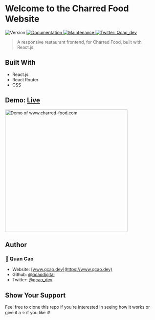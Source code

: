 <h1>
    <span>Welcome to the Charred Food Website</span>
</h1>
<p>
  <img alt="Version" src="https://img.shields.io/badge/version-1.0.0-blue.svg?cacheSeconds=2592000" />
  <a href="https://github.com/qcaodigital/charred-food#readme" target="_blank">
    <img alt="Documentation" src="https://img.shields.io/badge/documentation-Yes-brightgreen.svg" />
  </a>
  <a href="https://github.com/qcaodigital/charred-food/graphs/commit-activity" target="_blank">
    <img alt="Maintenance" src="https://img.shields.io/badge/Maintained%3F-No-green.svg" />
  </a>
  <a href="https://twitter.com/qcao_dev" target="_blank">
    <img alt="Twitter: Qcao_dev" src="https://img.shields.io/twitter/follow/qcao_dev.svg?style=social" />
  </a>
</p>

> A responsive restaurant frontend, for Charred Food, built with React.js.

## Built With

-   React.js
-   React Router
-   CSS

## Demo: [Live](http://www.charred-food.com)

<img alt="Demo of www.charred-food.com" align='center' width='400px' src='./readme.gif'/><br/>

## Author

### 👤 **Quan Cao**

-   Website: [www.qcao.dev](https://www.qcao.dev)
-   Github: [@qcaodigital](https://github.com/qcaodigital)
-   Twitter: [@qcao_dev](https://twitter.com/qcao_dev)

## Show Your Support

Feel free to clone this repo if you're interested in seeing how it works or give it a ⭐️ if you like it!
